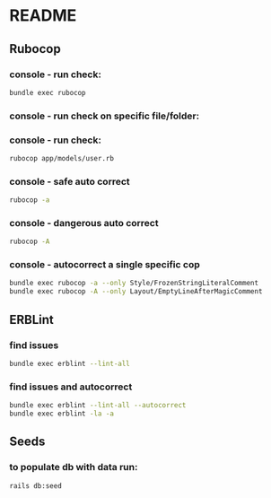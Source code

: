 # README

## Rubocop
### console - run check:
```bash
bundle exec rubocop
```
### console - run check on specific file/folder:
### console - run check:
```bash
rubocop app/models/user.rb
```
### console - safe auto correct
```bash
rubocop -a
```
### console - dangerous auto correct
```bash
rubocop -A
```
### console - autocorrect a single specific cop
```bash
bundle exec rubocop -a --only Style/FrozenStringLiteralComment
bundle exec rubocop -A --only Layout/EmptyLineAfterMagicComment
```

## ERBLint
### find issues
```bash
bundle exec erblint --lint-all
```
### find issues and autocorrect
```bash
bundle exec erblint --lint-all --autocorrect
bundle exec erblint -la -a
```

## Seeds
### to populate db with data run: 
```bash
rails db:seed
```
